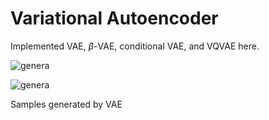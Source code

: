 # Variational Autoencoder

Implemented VAE, $\beta$-VAE, conditional VAE, and VQVAE here.

![genera](https://github.com/yinjjiew/Variationa-Autoencoder/assets/164035475/64139fd7-2cd4-41fe-a0af-c9d2284b8b57) 

![genera](https://github.com/yinjjiew/Variationa-Autoencoder/assets/164035475/b3be848b-4ae3-43fe-afb0-514606316290)

Samples generated by VAE
